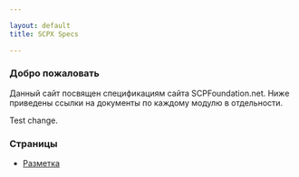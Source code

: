 ```yaml
---

layout: default
title: SCPX Specs

---
```


### Добро пожаловать

Данный сайт посвящен спецификациям сайта SCPFoundation.net. Ниже приведены ссылки на документы по каждому модулю в отдельности.

Test change.

### Страницы

- [Разметка](./markup.html)
